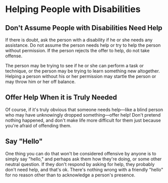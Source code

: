 # Helping People with Disabilities

## Don't Assume People with Disabilities Need Help

If there is doubt, ask the person with a disability if he or she needs any assistance. Do not assume the person needs help or try to help the person without permission. If the person rejects the offer to help, do not take offense.

The person may be trying to see if he or she can perform a task or technique, or the person may be trying to learn something new altogether. Helping a person without his or her permission may startle the person or may throw him or her off balance.

## Offer Help When it is Truly Needed

Of course, if it's truly obvious that someone needs help—like a blind person who may have unknowingly dropped something—offer help! Don't pretend nothing happened, and don't make life more difficult for them just because you're afraid of offending them.

## Say "Hello"

One thing you can do that won't be considered offensive by anyone is to simply say "hello," and perhaps ask them how they're doing, or some other neutral question. If they don't respond by asking for help, they probably don't need help, and that's ok. There's nothing wrong with a friendly "hello" for no reason other than to acknowledge a person's presence.